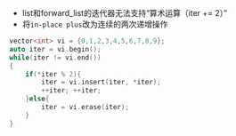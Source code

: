 * list和forward_list的迭代器无法支持“算术运算（iter += 2）”
* 将`in-place plus`改为连续的两次递增操作
```c++
vector<int> vi = {0,1,2,3,4,5,6,7,8,9};
auto iter = vi.begin();
while(iter != vi.end())
{
    if(*iter % 2){
        iter = vi.insert(iter, *iter);
        ++iter; ++iter;
    }else{
        iter = vi.erase(iter);
    }
}
```